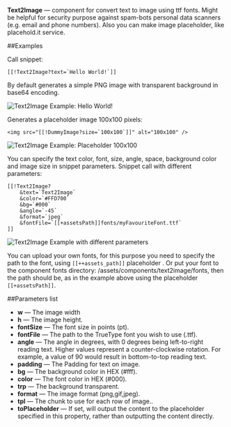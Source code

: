 **Text2Image** — component for convert text to image using ttf fonts. Might be helpful for security purpose against spam-bots personal data scanners (e.g. email and phone numbers).
Also you can make image placeholder, like placehold.it service.

##Examples

Call snippet:
```
[[!Text2Image?text=`Hello World!`]]
```
By default generates a simple PNG image with transparent background in base64 encoding.

![Text2Image Example: Hello World!](https://file.modx.pro/files/0/5/d/05dcbf23b7b635485cc035883c9c2d5c.png)

Generates a placeholder image 100x100 pixels:

```
<img src="[[!DummyImage?size=`100x100`]]" alt="100x100" />
```
![Text2Image Example: Placeholder 100x100](https://file.modx.pro/files/9/3/1/9310fc072b7af00b019452d8a8ad3128.png)

You can specify the text color, font, size, angle, space, background color and image size in snippet parameters.
Snippet call with different parameters:
```
[[!Text2Image?
    &text=`Text2Image`
    &color=`#FFD700`
    &bg=`#000`
    &angle=`-45`
    &format=`jpeg`
    &fontFile=`[[+assetsPath]]fonts/myFavouriteFont.ttf`
]]
```

![Text2Image Example with different parameters](https://file.modx.pro/files/b/e/e/beedc32578b5e64b1e1582283a348a07.png)

You can upload your own fonts, for this purpose you need to specify the path to the font, using `[[++assets_path]]` placeholder . Or put your font to the component fonts directory: /assets/components/text2image/fonts, then the path should be, as in the example above using the placeholder `[[+assetsPath]]`.

##Parameters list

* **w** — The image width
* **h** — The image height.
* **fontSize** — The font size in points (pt).
* **fontFile** — The path to the TrueType font you wish to use (.ttf).
* **angle** — The angle in degrees, with 0 degrees being left-to-right reading text. Higher values represent a counter-clockwise rotation. For example, a value of 90 would result in bottom-to-top reading text.
* **padding** — The Padding for text on image.
* **bg** — The background color in HEX (#fff).
* **color** — The font color in HEX (#000).
* **trp** — The background transparent.
* **format** — The image format (png,gif,jpeg).
* **tpl** — The chunk to use for each row of image..
* **toPlaceholder** — If set, will output the content to the placeholder specified in this property, rather than outputting the content directly.

